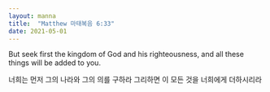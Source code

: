 ```yaml
---
layout: manna
title:  "Matthew 마태복음 6:33"
date: 2021-05-01
---
```

But seek first the kingdom of God and his righteousness, and all these things will be added to you.

너희는 먼저 그의 나라와 그의 의를 구하라 그리하면 이 모든 것을 너희에게 더하시리라
